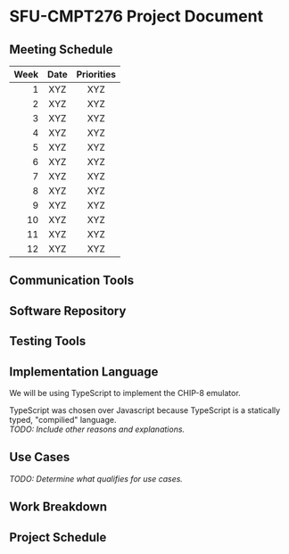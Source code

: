 # SFU-CMPT276 Project Document
## Meeting Schedule
|Week|Date|Priorities|
|---:|:-----:|:----------:|
|1  |XYZ  |XYZ       |
|2  |XYZ  |XYZ       |
|3  |XYZ  |XYZ       |
|4  |XYZ  |XYZ       |
|5  |XYZ  |XYZ       |
|6  |XYZ  |XYZ       |
|7  |XYZ  |XYZ       |
|8  |XYZ  |XYZ       |
|9  |XYZ  |XYZ       |
|10  |XYZ  |XYZ      |
|11  |XYZ  |XYZ      |
|12  |XYZ  |XYZ      |

## Communication Tools

## Software Repository

## Testing Tools

## Implementation Language

We will be using TypeScript to implement the CHIP-8 emulator.

TypeScript was chosen over Javascript because TypeScript is a statically typed, "compilied" language.  
*TODO: Include other reasons and explanations.*

## Use Cases

*TODO: Determine what qualifies for use cases.*

## Work Breakdown

## Project Schedule 
